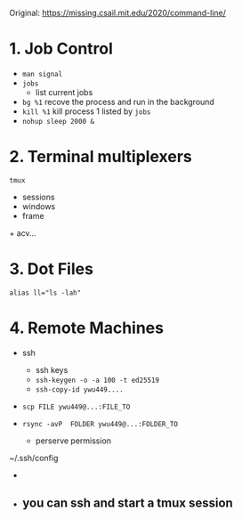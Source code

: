 Original: https://missing.csail.mit.edu/2020/command-line/

# 1. Job Control

- `man signal`
- `jobs`
  - list current jobs
- `bg %1`  recove the process and run in the background
- `kill %1` kill process 1 listed by `jobs`
- `nohup sleep 2000 &`

# 2. Terminal multiplexers

`tmux`

- sessions
- windows
- frame



<Ctrl b> + acv...

# 3. Dot Files

`alias ll="ls -lah"`



# 4. Remote Machines



- ssh
  - ssh keys
  - `ssh-keygen -o -a 100 -t ed25519`
  - `ssh-copy-id ywu449....`

- `scp FILE ywu449@...:FILE_TO`
- `rsync -avP  FOLDER ywu449@...:FOLDER_TO`
  - perserve permission



~/.ssh/config

- 





- you can ssh and start a tmux session
  - 





